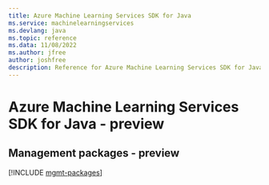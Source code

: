 ```yaml
---
title: Azure Machine Learning Services SDK for Java
ms.service: machinelearningservices
ms.devlang: java
ms.topic: reference
ms.data: 11/08/2022
ms.author: jfree
author: joshfree
description: Reference for Azure Machine Learning Services SDK for Java
---
```

# Azure Machine Learning Services SDK for Java - preview

## Management packages - preview
[!INCLUDE [mgmt-packages](machine-learning-services-mgmt-index.md)]